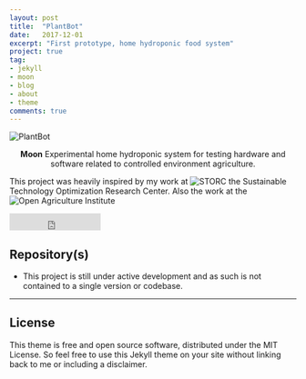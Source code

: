 ```yaml
---
layout: post
title:  "PlantBot"
date:   2017-12-01
excerpt: "First prototype, home hydroponic food system"
project: true
tag:
- jekyll
- moon
- blog
- about
- theme
comments: true
---
```


![PlantBot]( )    

<center><b>Moon</b> Experimental home hydroponic system for testing hardware and software related to controlled environment agriculture.</center>

This project was heavily inspired by my work at ![STORC](csus.edu/storc) the Sustainable Technology Optimization Research Center. Also the work at the ![Open Agriculture Institute](openag.media.mit.edu)

<iframe src="https://ghbtns.com/github-btn.html?user=TaylanTatli&repo=Moon&type=star&count=true&size=large" frameborder="0" scrolling="0" width="160px" height="30px"></iframe>    

## Repository(s)
* This project is still under active development and as such is not contained to a single version or codebase.

---

## License

This theme is free and open source software, distributed under the MIT License. So feel free to use this Jekyll theme on your site without linking back to me or including a disclaimer.
